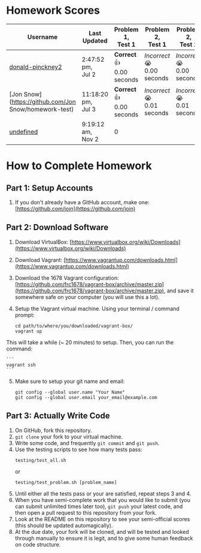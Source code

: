 # Homework Scores

|Username|Last Updated|Problem 1,<br />Test 1|Problem 2,<br />Test 1|Problem 2,<br />Test 2|Total Correct|
|---|---|---|---|---|---|
|[donald-pinckney2](https://github.com/donald-pinckney2/homework-test)|2:47:52 pm,<br />Jul 2|**Correct** :+1:<br /> 0.00 seconds|*Incorrect* :sob:<br /> 0.00 seconds|*Incorrect* :sob:<br /> 0.00 seconds|1|
|[Jon Snow](https://github.com/Jon Snow/homework-test)|11:18:20 pm,<br />Jul 3|**Correct** :+1:<br /> 0.00 seconds|*Incorrect* :sob:<br /> 0.01 seconds|*Incorrect* :sob:<br /> 0.01 seconds|1|
|[undefined](https://github.com/undefined/homework-test)|9:19:12 am,<br />Nov 2|0|


# How to Complete Homework

## Part 1: Setup Accounts
1. If you don't already have a GitHub account, make one: [https://github.com/join](https://github.com/join)

## Part 2: Download Software
1. Download VirtualBox: [https://www.virtualbox.org/wiki/Downloads](https://www.virtualbox.org/wiki/Downloads)
2. Download Vagrant: [https://www.vagrantup.com/downloads.html](https://www.vagrantup.com/downloads.html)
3. Download the 1678 Vagrant configuration: [https://github.com/frc1678/vagrant-box/archive/master.zip](https://github.com/frc1678/vagrant-box/archive/master.zip), and save it somewhere safe on your computer (you will use this a lot).
4. Setup the Vagrant virtual machine. Using your terminal / command prompt:

	```
	cd path/to/where/you/downloaded/vagrant-box/
	vagrant up
	```
This will take a while (~ 20 minutes) to setup. Then, you can run the command:

	```
	vagrant ssh
	```
5. Make sure to setup your git name and email:

	```
	git config --global user.name "Your Name"
	git config --global user.email your_email@example.com
	```

## Part 3: Actually Write Code
1. On GitHub, fork this repository.
2. `git clone` your fork to your virtual machine.
3. Write some code, and frequently `git commit` and `git push`.
4. Use the testing scripts to see how many tests pass:<br />
	```
	testing/test_all.sh
	```
	or
	```
	testing/test_problem.sh [problem_name]
	```
5. Until either all the tests pass or your are satisfied, repeat steps 3 and 4.
6. When you have semi-complete work that you would like to submit (you can submit unlimited times later too), `git push` your latest code, and then open a pull request to this repository from your fork.
7. Look at the README on this repository to see your semi-official scores (this should be updated automagically).
8. At the due date, your fork will be cloned, and will be tested and looked through manually to ensure it is legit, and to give some human feedback on code structure.
